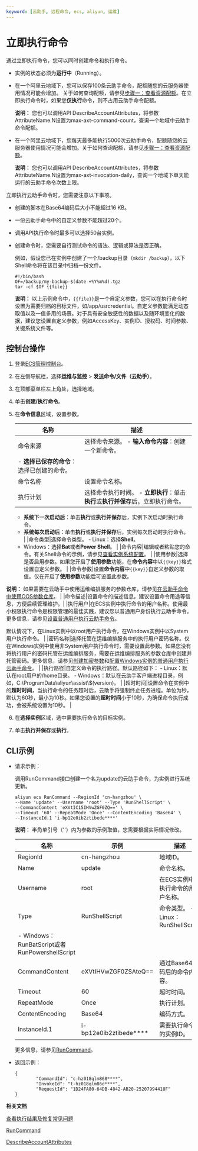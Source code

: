 ```yaml
---
keyword: [云助手, 远程命令, ecs, aliyun, 运维]
---
```


# 立即执行命令

通过立即执行命令，您可以同时创建命令和执行命令。

-   实例的状态必须为**运行中**（Running）。
-   在一个阿里云地域下，您可以保存100条云助手命令，配额随您的云服务器使用情况可能会增加。 关于如何查询配额，请参见[步骤一：查看资源配额](/intl.zh-CN/标签与资源/资源/权益配额/查看和提升资源配额.md)。在立即执行命令时，如果您**仅执行**命令，则不占用云助手命令配额。

    **说明：** 您也可以调用API DescribeAccountAttributes，将参数AttributeName.N设置为max-axt-command-count，查询一个地域中云助手命令配额。

-   在一个阿里云地域下，您每天最多能执行5000次云助手命令，配额随您的云服务器使用情况可能会增加。关于如何查询配额，请参见[步骤一：查看资源配额](/intl.zh-CN/标签与资源/资源/权益配额/查看和提升资源配额.md)。

    **说明：** 您也可以调用API DescribeAccountAttributes，将参数AttributeName.N设置为max-axt-invocation-daily，查询一个地域下单天能运行的云助手命令次数上限。


立即执行云助手命令时，您需要注意以下事项。

-   创建的脚本在Base64编码后大小不能超过16 KB。
-   一份云助手命令中的自定义参数不能超过20个。
-   调用API执行命令时最多可以选择50台实例。
-   创建命令时，您需要自行测试命令的语法、逻辑或算法是否正确。

    例如，假设您已在实例中创建了一个/backup目录（`mkdir /backup`），以下Shell命令将在该目录中归档一份文件。

    ```
    #!/bin/bash 
    OF=/backup/my-backup-$(date +%Y%m%d).tgz
    tar -cf $OF {{file}}
    ```

    **说明：** 以上示例命令中，`{{file}}`是一个自定义参数，您可以在执行命令时设置为需要归档的目标文件，如/app/usrcredential。自定义参数能满足动态取值以及一值多用的场景。对于具有安全敏感性的数据以及随环境变化的数据，建议您设置自定义参数，例如AccessKey、实例ID、授权码、时间参数、关键系统文件等。


## 控制台操作

1.  登录[ECS管理控制台](https://ecs.console.aliyun.com)。

2.  在左侧导航栏，选择**运维与监控** \> **发送命令/文件（云助手）**。

3.  在顶部菜单栏左上角处，选择地域。

4.  单击**创建/执行命令**。

5.  在**命令信息**区域，设置参数。

    |名称|描述|
    |--|--|
    |命令来源|选择命令来源。    -   **输入命令内容**：创建一个新命令。
    -   **选择已保存的命令**：选择已创建的命令。 |
    |命令名称|设置命令名称。|
    |执行计划|选择命令执行时间。    -   **立即执行**：单击**执行**或**执行并保存**后，立即执行命令。
    -   **系统下一次启动后**：单击**执行**或**执行并保存**后，实例下次启动时执行命令。
    -   **系统每次启动后**：单击**执行**或**执行并保存**后，实例每次启动时执行命令。 |
    |命令类型|选择命令类型。    -   Linux：选择**Shell**。
    -   Windows：选择**Bat**或者**Power Shell**。 |
    |命令内容|编辑或者粘贴您的命令。有关Shell命令的示例，请参见[查看实例系统配置](/intl.zh-CN/运维与监控/云助手/DevOps自动化运维实践/查看实例系统配置.md)。 |
    |使用参数|选择是否启用参数。如果您开启了**使用参数**功能，在**命令内容**中以`{{key}}`格式设置自定义参数。 |
    |命令参数|设置**命令内容**中`{{key}}`自定义参数的取值。仅在开启了**使用参数**功能后可设置此参数。

**说明：** 如果需要在云助手中使用运维编排服务的参数仓库，请参见[在云助手命令中使用OOS参数仓库](/intl.zh-CN/运维与监控/云助手/DevOps自动化运维实践/在云助手命令中使用OOS参数仓库.md)。 |
    |命令描述|设置命令的描述信息。建议设置命令用途等信息，方便后续管理维护。|
    |执行用户|在ECS实例中执行命令的用户名称。使用最小权限执行命令是权限管理的最佳实践，建议您以普通用户身份执行云助手命令。更多信息，请参见[设置普通用户执行云助手命令](/intl.zh-CN/运维与监控/云助手/DevOps自动化运维实践/设置普通用户执行云助手命令.md)。

默认情况下，在Linux实例中以root用户执行命令，在Windows实例中以System用户执行命令。 |
    |密码名称|选择托管在运维编排服务中的执行用户密码名称。仅在Windows实例中使用非System用户执行命令时，需要设置此参数。如果您没有将执行用户的密码托管在运维编排服务，需要在运维编排服务的参数仓库中创建并托管密码。更多信息，请参见[创建加密参数]()和[配置Windows实例的普通用户执行云助手命令](/intl.zh-CN/运维与监控/云助手/DevOps自动化运维实践/设置普通用户执行云助手命令.md)。 |
    |执行路径|自定义命令的执行路径。默认路径如下：    -   Linux：默认在root用户的/home目录。
    -   Windows：默认在云助手客户端进程目录，例如，C:\\ProgramData\\aliyun\\assist\\$\(version\)。 |
    |超时时间|设置命令在实例中的**超时时间**，当执行命令的任务超时后，云助手将强制终止任务进程。单位为秒，默认为60秒，最小为10秒。如果您设置的**超时时间**小于10秒，为确保命令执行成功，会被系统设置为10秒。 |

6.  在**选择实例**区域，选中需要执行命令的目标实例。

7.  单击**执行并保存**或**执行**。


## CLI示例

-   请求示例：

    调用RunCommand接口创建一个名为update的云助手命令，为实例进行系统更新。

    ```
    aliyun ecs RunCommand --RegionId 'cn-hangzhou' \
    --Name 'update' --Username 'root' --Type 'RunShellScript' \
    --CommandContent 'eXVtIC15IHVwZGF0ZQ==' \
    --Timeout '60' --RepeatMode 'Once' --ContentEncoding 'Base64' \
    --InstanceId.1 'i-bp12e0ib2ztibede****'
    ```

    **说明：** 半角单引号（''）内为参数的示例取值，您需要根据实际情况修改。

    |名称|示例|描述|
    |--|--|--|
    |RegionId|cn-hangzhou|地域ID。|
    |Name|update|命令名称。|
    |Username|root|在ECS实例中执行命令的用户名称。|
    |Type|RunShellScript|命令类型。    -   Linux：RunShellScript
    -   Windows：RunBatScript或者RunPowershellScript |
    |CommandContent|eXVtIHVwZGF0ZSAteQ==|通过Base64编码后的命令内容。|
    |Timeout|60|超时时间。|
    |RepeatMode|Once|执行计划。|
    |ContentEncoding|Base64|编码方式。|
    |InstanceId.1|i-bp12e0ib2ztibede\*\*\*\*|需要执行命令的实例ID。|

    更多信息，请参见[RunCommand](/intl.zh-CN/API参考/云助手/RunCommand.md)。

-   返回示例：

    ```
    {
            "CommandId": "c-hz018qlm868****",
            "InvokeId": "t-hz018qlm86d****",
            "RequestId": "1D24FA80-64DB-4842-AB20-25207994418F"
    }
    ```


**相关文档**  


[查看执行结果及修复常见问题](/intl.zh-CN/运维与监控/云助手/使用云助手/查看执行结果及修复常见问题.md)

[RunCommand](/intl.zh-CN/API参考/云助手/RunCommand.md)

[DescribeAccountAttributes](/intl.zh-CN/API参考/其他接口/DescribeAccountAttributes.md)

